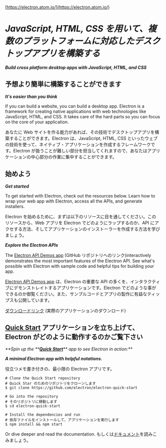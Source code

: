[https://electron.atom.io/](https://electron.atom.io/)

# _**JavaScript, HTML, CSS を用いて、複数のプラットフォームに対応したデスクトップアプリを構築する**_

_**Build cross platform desktop apps with JavaScript, HTML, and CSS**_

## 予想より簡単に構築することができます

_**It's easier than you think**_

If you can build a website, you can build a desktop app. Electron is a framework for creating native applications with web technologies like JavaScript, HTML, and CSS. It takes care of the hard parts so you can focus on the core of your application.

あなたに Web サイトを作る能力があれば、その技術でデスクトップアプリを構築することができます。Electron は、JavaScript, HTML,  CSS といったウェブの技術を使って、ネイティブ・アプリケーションを作成するフレームワークです。Electron が扱うことが難しい部分を担当してくれますので、あなたはアプリケーションの中心部分の作業に集中することができます。

## 始めよう

_**Get started**_

To get started with Electron, check out the resources below. Learn how to wrap your web app with Electron, access all the APIs, and generate installers.

Electron を始めるために、まずは以下のリソースに目を通してください。このリソースから、Web アプリを Electron でどのようにラップするのか、API にアクセする方法、そしてアプリケーションのインストーラーを作成する方法を学びましょう。

_**Explore the Electron APIs**_

The [Electron API Demos app](https://github.com/electron/electron-api-demos) \(GItHub リポジトリへのリンク\)interactively demonstrates the most important features of the Electron API. See what's possible with Electron with sample code and helpful tips for building your app.

[Electron API Demos app](https://github.com/electron/electron-api-demos) は、Electron の重要な API の多くを、インタラクティブにデモンストレイトするアプリケーションです。Electron でどのような事ができるのか御覧ください。また、サンプルコードとアプリの製作に有益なティップスも公開しています。

[ダウンロードリンク](https://electron-api-demos.githubapp.com/updates/electron-api-demos-mac.zip) \(実際のアプリケーションのダウンロード\)

## [Quick Start](https://github.com/electron/electron-quick-start) アプリケーションを立ち上げて、Electron がどのように動作するのかご覧下さい

_**Spin up the **_[_**Quick Start**_](https://github.com/electron/electron-quick-start)_** app to see Electron in action:**_

_**A minimal Electron app with helpful notations.**_

役立つメモ書き付きの、最小限の Electron アプリです。

```
# Clone the Quick Start repository
# Quick Star のためのリポジトリをクローンします
$ git clone https://github.com/electron/electron-quick-start

# Go into the repository
# そのリポジトリに移動します
$ cd electron-quick-start

# Install the dependencies and run
# 依存ファイルをインストールして、アプリケーションを実行します
$ npm install && npm start
```

Or dive deeper and read the documentation.
もしくは[ドキュメント](https://electron.atom.io/docs/)を読みこみましょう。


